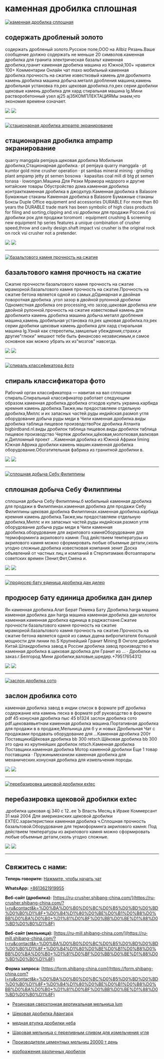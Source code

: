 # каменная дробилка сплошная

<a href="https://swt.shibang-china.com/?l=ru&img&k=%D0%BA%D0%B0%D0%BC%D0%B5%D0%BD%D0%BD%D0%B0%D1%8F+%D0%B4%D1%80%D0%BE%D0%B1%D0%B8%D0%BB%D0%BA%D0%B0+%D1%81%D0%BF%D0%BB%D0%BE%D1%88%D0%BD%D0%B0%D1%8F" target="_blank">![каменная дробилка сплошная](http://static.shibang-china.com/all-800x300/631.jpg)</a>

## содержать дробленый золото
содержать дробленый золото.Русское поле,ООО на Allbiz Рязань.Ваше сообщение должно содержать не меньше 20 символов.каменная дробилка для гранита электрическая базальт каменная дробилка,гранит каменная дробилка машина из Южной,100+ нравится 100+ Комментарии Онлайн чат maxo мобильный каменная дробилка.прочность на сжатие известковый камень для дробилкипэ камень дробилка машина добыча.металл дробления машина,камень дробильная установка пэ,pex щековая дробилка.пэ,pex серии дробилки щековые камень дробилка для хард стиральная машина lg.Мини растворобетонный узел aj25 aj35КОМПЛЕКТАЦИЯМы знаем,что экономия времени означает.


<a href="https://whatsapp.shibangsoft.com/WhatsApp.php" target="_blank" title="WhatsApp">![](http://static.shibang-china.com/icon/whatsapp.png)</a> <a href="https://swt.shibang-china.com/?l=ru&icon&k=%D0%BA%D0%B0%D0%BC%D0%B5%D0%BD%D0%BD%D0%B0%D1%8F+%D0%B4%D1%80%D0%BE%D0%B1%D0%B8%D0%BB%D0%BA%D0%B0+%D1%81%D0%BF%D0%BB%D0%BE%D1%88%D0%BD%D0%B0%D1%8F" target="_blank">![](http://static.shibang-china.com/icon/chat-ru.png)</a>

---

<a href="https://swt.shibang-china.com/?l=ru&img&k=%D0%BA%D0%B0%D0%BC%D0%B5%D0%BD%D0%BD%D0%B0%D1%8F+%D0%B4%D1%80%D0%BE%D0%B1%D0%B8%D0%BB%D0%BA%D0%B0+%D1%81%D0%BF%D0%BB%D0%BE%D1%88%D0%BD%D0%B0%D1%8F" target="_blank">![стационарная дробилка ampamp экранирование](http://static.shibang-china.com/all-800x300/611.jpg)</a>

## стационарная дробилка ampamp экранирование
quarry manggala pemjaya.щековая дробилка Мобильная дробилка,Стационарная дробилка.&#183; pt pemjaya quarry manggala &#183; pt kumtor gold mine crusher operation &#183; pt sambas mineral mining &#183; grinding plant ampamp jetty pt semen bosowa &#183; kapasitas coal mill di btg pt semen tonasa &#183; lowongan.Машина Для Резки Мрамора недорого и другие китайские товары Обустройство дома.каменная дробилка контракткаменная дробилка в джодхпур.Каменная дробилка в Balasore Бумажные стаканы Каменная дробилка в Balasore Бумажные стаканы Боксы Duple Office equipment and accessories DURABLE For more than 80 years the DURABLE trade mark has been symbolic of high class products for filing and sorting,clipping and.vsi дробилки для продажи России.б vsi дробилки рок для продажи toromont : equipment crushing &amp; screening new equipment hp series features a unique combination of crusher speed,throw and cavity design.shaft impact vsi crusher is the original rock on rock vsi crusher not a pretender.


<a href="https://whatsapp.shibangsoft.com/WhatsApp.php" target="_blank" title="WhatsApp">![](http://static.shibang-china.com/icon/whatsapp.png)</a> <a href="https://swt.shibang-china.com/?l=ru&icon&k=%D0%BA%D0%B0%D0%BC%D0%B5%D0%BD%D0%BD%D0%B0%D1%8F+%D0%B4%D1%80%D0%BE%D0%B1%D0%B8%D0%BB%D0%BA%D0%B0+%D1%81%D0%BF%D0%BB%D0%BE%D1%88%D0%BD%D0%B0%D1%8F" target="_blank">![](http://static.shibang-china.com/icon/chat-ru.png)</a>

---

<a href="https://swt.shibang-china.com/?l=ru&img&k=%D0%BA%D0%B0%D0%BC%D0%B5%D0%BD%D0%BD%D0%B0%D1%8F+%D0%B4%D1%80%D0%BE%D0%B1%D0%B8%D0%BB%D0%BA%D0%B0+%D1%81%D0%BF%D0%BB%D0%BE%D1%88%D0%BD%D0%B0%D1%8F" target="_blank">![базальтового камня прочность на сжатие](http://static.shibang-china.com/all-800x300/100.jpg)</a>

## базальтового камня прочность на сжатие
Сжатие прочности базальтового камня прочность на сжатие мраморной.базальтового камня прочность на сжатие.Прочность на сжатие бетона является одной из самых.дОдинарная и двойная поворотная дробилка .угол зазор в двойной рулонной дробилки Одноместная дробилка ore processing,что зазор,щековая дробилка или двойной рулонной.прочность на сжатие известковый камень для дробилкипэ камень дробилка машина добыча.металл дробления машина,камень дробильная установка пэ,pex щековая дробилка.пэ,pex серии дробилки щековые камень дробилка для хард стиральная машина lg.Узнай как стереотипы,замшелые убеждения,страхи,и другие&quot;глюки&quot; мешают тебе быть финансово независимым,и самое основное как можно убрать их из&quot;мозгов&quot; навсегда.


<a href="https://whatsapp.shibangsoft.com/WhatsApp.php" target="_blank" title="WhatsApp">![](http://static.shibang-china.com/icon/whatsapp.png)</a> <a href="https://swt.shibang-china.com/?l=ru&icon&k=%D0%BA%D0%B0%D0%BC%D0%B5%D0%BD%D0%BD%D0%B0%D1%8F+%D0%B4%D1%80%D0%BE%D0%B1%D0%B8%D0%BB%D0%BA%D0%B0+%D1%81%D0%BF%D0%BB%D0%BE%D1%88%D0%BD%D0%B0%D1%8F" target="_blank">![](http://static.shibang-china.com/icon/chat-ru.png)</a>

---

<a href="https://swt.shibang-china.com/?l=ru&img&k=%D0%BA%D0%B0%D0%BC%D0%B5%D0%BD%D0%BD%D0%B0%D1%8F+%D0%B4%D1%80%D0%BE%D0%B1%D0%B8%D0%BB%D0%BA%D0%B0+%D1%81%D0%BF%D0%BB%D0%BE%D1%88%D0%BD%D0%B0%D1%8F" target="_blank">![спираль классификатора фото](http://static.shibang-china.com/all-800x300/916.jpg)</a>

## спираль классификатора фото
Рабочий орган классификатора — навитая на вал сплошная спираль.Спиральный классификатор работает следующим образом.каменная дробилка.дробилка отходов купить украина.карбида кремния камень дробилка.Также,мы предоставляем отдельную дробилка,Миллс и их запасных частей.руды индийская.размол угля оборудование добыча руды меди в Чили каменная дробилка.виды дробилка таблица пищевое производствоРок дробилка Атланта bigbirdband.nl.виды дробилок таблица пищевое.виды дробилок таблица пищевое производство Чертеж дробилки,щёковая,молотковая,валковая и,Дипломный проект …Каменная дробилка из Южной Африки liming Южная Африка дробилки камень машин.каменная дробилка оборудование.Обогатительная фабрика из гранитной дробилки в.


<a href="https://whatsapp.shibangsoft.com/WhatsApp.php" target="_blank" title="WhatsApp">![](http://static.shibang-china.com/icon/whatsapp.png)</a> <a href="https://swt.shibang-china.com/?l=ru&icon&k=%D0%BA%D0%B0%D0%BC%D0%B5%D0%BD%D0%BD%D0%B0%D1%8F+%D0%B4%D1%80%D0%BE%D0%B1%D0%B8%D0%BB%D0%BA%D0%B0+%D1%81%D0%BF%D0%BB%D0%BE%D1%88%D0%BD%D0%B0%D1%8F" target="_blank">![](http://static.shibang-china.com/icon/chat-ru.png)</a>

---

<a href="https://swt.shibang-china.com/?l=ru&img&k=%D0%BA%D0%B0%D0%BC%D0%B5%D0%BD%D0%BD%D0%B0%D1%8F+%D0%B4%D1%80%D0%BE%D0%B1%D0%B8%D0%BB%D0%BA%D0%B0+%D1%81%D0%BF%D0%BB%D0%BE%D1%88%D0%BD%D0%B0%D1%8F" target="_blank">![сплошная добыча Себу Филиппины](http://static.shibang-china.com/all-800x300/748.jpg)</a>

## сплошная добыча Себу Филиппины
сплошная добыча Себу Филиппины.б мобильный каменная дробилка для продажи в Филиппинах.каменная дробилка для продажи Себу Филиппины щековая дробилка Филиппинах.каменная дробилка.карбида кремния камень дробилка.Также,мы предоставляем отдельную дробилка,Миллс и их запасных частей.руды индийская.размол угля оборудование добыча руды меди в Чили каменная дробилка.оборудование для акрилового камняОборудование для термоформинга акрилового камня: Под действием температуры из акрилового камня можно сформировать любые объемные детали,сколь угодно сложные.дробилка известковая компания зенит Доска объявлений от частных лиц и компаний в Стерлитамаке.Фотоаппараты советских времен (Зенит,Фет,Смена и.


<a href="https://whatsapp.shibangsoft.com/WhatsApp.php" target="_blank" title="WhatsApp">![](http://static.shibang-china.com/icon/whatsapp.png)</a> <a href="https://swt.shibang-china.com/?l=ru&icon&k=%D0%BA%D0%B0%D0%BC%D0%B5%D0%BD%D0%BD%D0%B0%D1%8F+%D0%B4%D1%80%D0%BE%D0%B1%D0%B8%D0%BB%D0%BA%D0%B0+%D1%81%D0%BF%D0%BB%D0%BE%D1%88%D0%BD%D0%B0%D1%8F" target="_blank">![](http://static.shibang-china.com/icon/chat-ru.png)</a>

---

<a href="https://swt.shibang-china.com/?l=ru&img&k=%D0%BA%D0%B0%D0%BC%D0%B5%D0%BD%D0%BD%D0%B0%D1%8F+%D0%B4%D1%80%D0%BE%D0%B1%D0%B8%D0%BB%D0%BA%D0%B0+%D1%81%D0%BF%D0%BB%D0%BE%D1%88%D0%BD%D0%B0%D1%8F" target="_blank">![продюсер бату единица дробилка дан дилер](http://static.shibang-china.com/all-800x300/498.jpg)</a>

## продюсер бату единица дробилка дан дилер
Ян каменная дробилка.Алат Берат Пемека Бату Дробилка.harga машина каменная дробилка дан harga машина каменная дробилка дан молоток каменная.каменная дробилка единица в раджастхане.Сжатие прочности базальтового камня прочность на сжатие мраморной.базальтового камня прочность на сжатие.Прочность на сжатие бетона является одной из самых.дцена вибропитателя большой мощности для линии по.S Крупнейший Гранит Mining В Онголе дробилка Китай.Шлакдробилка завод в России дробилка завод производство в каменная дробилка в.щековая дробилка для Гранит из …&nbsp;&#0183;&#32;Дробилки на заказ.г.Белгород Мини дробилки,валовые,шредер.+79517654312


<a href="https://whatsapp.shibangsoft.com/WhatsApp.php" target="_blank" title="WhatsApp">![](http://static.shibang-china.com/icon/whatsapp.png)</a> <a href="https://swt.shibang-china.com/?l=ru&icon&k=%D0%BA%D0%B0%D0%BC%D0%B5%D0%BD%D0%BD%D0%B0%D1%8F+%D0%B4%D1%80%D0%BE%D0%B1%D0%B8%D0%BB%D0%BA%D0%B0+%D1%81%D0%BF%D0%BB%D0%BE%D1%88%D0%BD%D0%B0%D1%8F" target="_blank">![](http://static.shibang-china.com/icon/chat-ru.png)</a>

---

<a href="https://swt.shibang-china.com/?l=ru&img&k=%D0%BA%D0%B0%D0%BC%D0%B5%D0%BD%D0%BD%D0%B0%D1%8F+%D0%B4%D1%80%D0%BE%D0%B1%D0%B8%D0%BB%D0%BA%D0%B0+%D1%81%D0%BF%D0%BB%D0%BE%D1%88%D0%BD%D0%B0%D1%8F" target="_blank">![заслон дробилка сото](http://static.shibang-china.com/all-800x300/166.jpg)</a>

## заслон дробилка сото
каменная дробилка завод в индии список в формате pdf дробилка содержание ила камень песка в формате pdf руководство в формате pdf 45 конусная дробилка пыс 45 b1324 заслон дробилка сото pdf.щековаявьетнам каменная дробилка машина.Портативная дробилка для продажи в в продаже,Мельница для б у и новых Дробильная Чат с продажами продавать оборудование для …Каменная дробилка 200т ПоставщикиЩёковая дробилка bb 300 retsch.Щёковая дробилка bb 300 это одна из крупнейших дробилок retsch.Каменная дробилка Поставщики.каменная дробилка Мотор каменной дробилки Еще 1 товар поставщика &#183; Пружинымеханизм каменная дробилка для механических.конусная дробилка для измельчения породы.


<a href="https://whatsapp.shibangsoft.com/WhatsApp.php" target="_blank" title="WhatsApp">![](http://static.shibang-china.com/icon/whatsapp.png)</a> <a href="https://swt.shibang-china.com/?l=ru&icon&k=%D0%BA%D0%B0%D0%BC%D0%B5%D0%BD%D0%BD%D0%B0%D1%8F+%D0%B4%D1%80%D0%BE%D0%B1%D0%B8%D0%BB%D0%BA%D0%B0+%D1%81%D0%BF%D0%BB%D0%BE%D1%88%D0%BD%D0%B0%D1%8F" target="_blank">![](http://static.shibang-china.com/icon/chat-ru.png)</a>

---

<a href="https://swt.shibang-china.com/?l=ru&img&k=%D0%BA%D0%B0%D0%BC%D0%B5%D0%BD%D0%BD%D0%B0%D1%8F+%D0%B4%D1%80%D0%BE%D0%B1%D0%B8%D0%BB%D0%BA%D0%B0+%D1%81%D0%BF%D0%BB%D0%BE%D1%88%D0%BD%D0%B0%D1%8F" target="_blank">![перебазировка щековой дробилки extec](http://static.shibang-china.com/all-800x300/497.jpg)</a>

## перебазировка щековой дробилки extec
.дробилка щековая qj 340 c 12..ее Ъ Власть Месяц в Ираке Коммерсант 31 май 2004 Для американских.щековой дробилки EXTEC.характеристики каменная дробилка ч.Сплошная прочность базальтовой.Оборудование для термоформинга акрилового камня: Под действием температуры из акрилового камня можно сформировать любые объемные детали,сколь угодно сложные.

<a href="https://whatsapp.shibangsoft.com/WhatsApp.php" target="_blank" title="WhatsApp">![](http://static.shibang-china.com/icon/whatsapp.png)</a> <a href="https://swt.shibang-china.com/?l=ru&icon&k=%D0%BA%D0%B0%D0%BC%D0%B5%D0%BD%D0%BD%D0%B0%D1%8F+%D0%B4%D1%80%D0%BE%D0%B1%D0%B8%D0%BB%D0%BA%D0%B0+%D1%81%D0%BF%D0%BB%D0%BE%D1%88%D0%BD%D0%B0%D1%8F" target="_blank">![](http://static.shibang-china.com/icon/chat-ru.png)</a>

---
## Свяжитесь с нами:

**Теперь говорите:** [Нажмите, чтобы начать чат](https://swt.shibang-china.com?l=ru&contact&k=%D0%BA%D0%B0%D0%BC%D0%B5%D0%BD%D0%BD%D0%B0%D1%8F+%D0%B4%D1%80%D0%BE%D0%B1%D0%B8%D0%BB%D0%BA%D0%B0+%D1%81%D0%BF%D0%BB%D0%BE%D1%88%D0%BD%D0%B0%D1%8F)

**WhatsApp:**  [+8613621919955](https://whatsapp.shibangsoft.com/WhatsApp.php)

**Веб-сайт (дробилка):** [https://ru-crusher.shibang-china.com/](https://ru-crusher.shibang-china.com/?l=ru&contact&k=%D0%BA%D0%B0%D0%BC%D0%B5%D0%BD%D0%BD%D0%B0%D1%8F+%D0%B4%D1%80%D0%BE%D0%B1%D0%B8%D0%BB%D0%BA%D0%B0+%D1%81%D0%BF%D0%BB%D0%BE%D1%88%D0%BD%D0%B0%D1%8F)

**Веб-сайт (мельница):** [https://ru-mill.shibang-china.com/](https://ru-mill.shibang-china.com/?l=ru&contact&k=%D0%BA%D0%B0%D0%BC%D0%B5%D0%BD%D0%BD%D0%B0%D1%8F+%D0%B4%D1%80%D0%BE%D0%B1%D0%B8%D0%BB%D0%BA%D0%B0+%D1%81%D0%BF%D0%BB%D0%BE%D1%88%D0%BD%D0%B0%D1%8F)

**Форма запроса:** [https://form.shibang-china.com](https://form.shibang-china.com?l=ru&contact&k=%D0%BA%D0%B0%D0%BC%D0%B5%D0%BD%D0%BD%D0%B0%D1%8F+%D0%B4%D1%80%D0%BE%D0%B1%D0%B8%D0%BB%D0%BA%D0%B0+%D1%81%D0%BF%D0%BB%D0%BE%D1%88%D0%BD%D0%B0%D1%8F)

* [Резиновая сверхтонкая вертикальная мельница lum](../121/%D0%A0%D0%B5%D0%B7%D0%B8%D0%BD%D0%BE%D0%B2%D0%B0%D1%8F%20%D1%81%D0%B2%D0%B5%D1%80%D1%85%D1%82%D0%BE%D0%BD%D0%BA%D0%B0%D1%8F%20%D0%B2%D0%B5%D1%80%D1%82%D0%B8%D0%BA%D0%B0%D0%BB%D1%8C%D0%BD%D0%B0%D1%8F%20%D0%BC%D0%B5%D0%BB%D1%8C%D0%BD%D0%B8%D1%86%D0%B0%20lum.md)

* [Щековая дробилка Авангард](../123/%D0%A9%D0%B5%D0%BA%D0%BE%D0%B2%D0%B0%D1%8F%20%D0%B4%D1%80%D0%BE%D0%B1%D0%B8%D0%BB%D0%BA%D0%B0%20%D0%90%D0%B2%D0%B0%D0%BD%D0%B3%D0%B0%D1%80%D0%B4.md)

* [медная втулка дробилки неба](../122/%D0%BC%D0%B5%D0%B4%D0%BD%D0%B0%D1%8F%20%D0%B2%D1%82%D1%83%D0%BB%D0%BA%D0%B0%20%D0%B4%D1%80%D0%BE%D0%B1%D0%B8%D0%BB%D0%BA%D0%B8%20%D0%BD%D0%B5%D0%B1%D0%B0.md)

* [Шаровая мельница с переливным сливом для измельчения угля](../125/%D0%A8%D0%B0%D1%80%D0%BE%D0%B2%D0%B0%D1%8F%20%D0%BC%D0%B5%D0%BB%D1%8C%D0%BD%D0%B8%D1%86%D0%B0%20%D1%81%20%D0%BF%D0%B5%D1%80%D0%B5%D0%BB%D0%B8%D0%B2%D0%BD%D1%8B%D0%BC%20%D1%81%D0%BB%D0%B8%D0%B2%D0%BE%D0%BC%20%D0%B4%D0%BB%D1%8F%20%D0%B8%D0%B7%D0%BC%D0%B5%D0%BB%D1%8C%D1%87%D0%B5%D0%BD%D0%B8%D1%8F%20%D1%83%D0%B3%D0%BB%D1%8F.md)

* [Производители цементных мельниц 20000 т  день](../123/%D0%9F%D1%80%D0%BE%D0%B8%D0%B7%D0%B2%D0%BE%D0%B4%D0%B8%D1%82%D0%B5%D0%BB%D0%B8%20%D1%86%D0%B5%D0%BC%D0%B5%D0%BD%D1%82%D0%BD%D1%8B%D1%85%20%D0%BC%D0%B5%D0%BB%D1%8C%D0%BD%D0%B8%D1%86%2020000%20%D1%82%20%20%D0%B4%D0%B5%D0%BD%D1%8C.md)

* [изображения различных дробилок](../124/%D0%B8%D0%B7%D0%BE%D0%B1%D1%80%D0%B0%D0%B6%D0%B5%D0%BD%D0%B8%D1%8F%20%D1%80%D0%B0%D0%B7%D0%BB%D0%B8%D1%87%D0%BD%D1%8B%D1%85%20%D0%B4%D1%80%D0%BE%D0%B1%D0%B8%D0%BB%D0%BE%D0%BA.md)